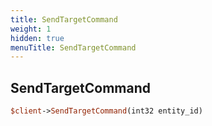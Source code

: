 ```yaml
---
title: SendTargetCommand
weight: 1
hidden: true
menuTitle: SendTargetCommand
---
```

## SendTargetCommand
```perl
$client->SendTargetCommand(int32 entity_id)
```